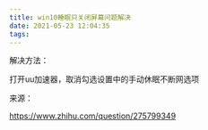 ```yaml
---
title: win10睡眠只关闭屏幕问题解决
date: 2021-05-23 12:04:35
tags:
---
```

解决方法：

打开uu加速器，取消勾选设置中的手动休眠不断网选项

来源：

https://www.zhihu.com/question/275799349
